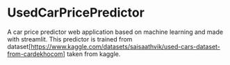 # UsedCarPricePredictor
A car price predictor web application based on machine learning and made with streamlit.
This predictor is trained from dataset[https://www.kaggle.com/datasets/saisaathvik/used-cars-dataset-from-cardekhocom] taken from kaggle.
